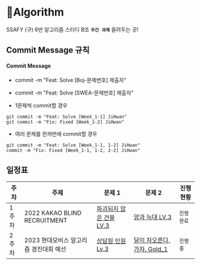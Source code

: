 # 🌱Algorithm
SSAFY (구) 6반 알고리즘 스터디 B조 **`주간 과제`** 올려두는 곳!

## Commit Message 규칙

#### Commit Message

- commit -m "Feat: Solve [Boj-문제번호] 제출자"

- commit -m "Feat: Solve [SWEA-문제번호] 제출자"

- 1문제씩 commit할 경우

```
git commit -m "Feat: Solve [Week_1-1] JiHwan"
git commit -m "Fix: Fixed [Week_1-2] JiHwan"
```

- 여러 문제를 한꺼번에 commit할 경우

```
git commit -m "Feat: Solve [Week_1-1, 1-2] JiHwan"
commit -m "Fix: Fixed [Week_1-1, 1-2, 2-2] JiHwan"
```

## 일정표

| **주차** | **주제**          | **문제 1**                                                   | **문제 2**                                                   | **진행 현황** |
| -------- | ------------------- | ------------------------------------------------------------ | ------------------------------------------------------------ | ------------- |
| 1주차    | 2022 KAKAO BLIND RECRUITMENT | [파괴되지 않은 건물 LV.3](https://school.programmers.co.kr/learn/courses/30/lessons/92344) |  [양과 늑대 LV.3](https://school.programmers.co.kr/learn/courses/30/lessons/92343) | `진행 완료`   |
| 2주차    | 2023 현대모비스 알고리즘 경진대회 예선 | [상담원 인원 Lv.3](https://school.programmers.co.kr/learn/courses/30/lessons/214288) | [달이 차오른다, 가자. Gold_1](https://www.acmicpc.net/problem/1194) | `진행 중`   |

